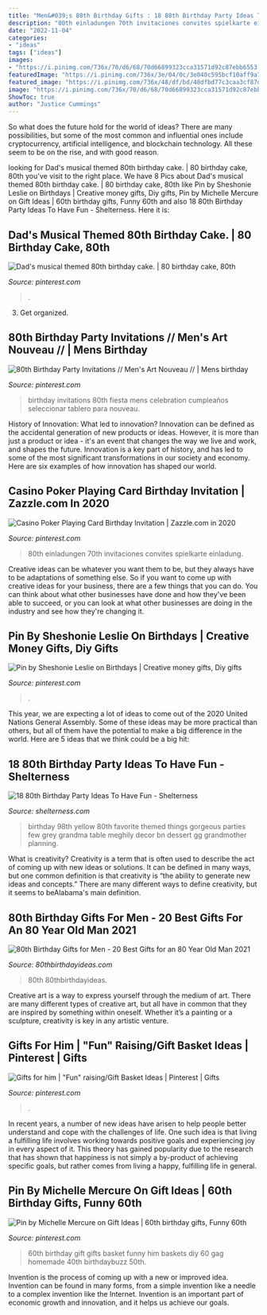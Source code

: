 ```yaml
---
title: "Men&#039;s 80th Birthday Gifts : 18 80th Birthday Party Ideas To Have Fun"
description: "80th einladungen 70th invitaciones convites spielkarte einladung"
date: "2022-11-04"
categories:
- "ideas"
tags: ["ideas"]
images:
- "https://i.pinimg.com/736x/70/d6/68/70d66899323cca31571d92c87ebb6553.jpg?b=t"
featuredImage: "https://i.pinimg.com/736x/3e/04/0c/3e040c595bcf10aff9a7fadb86bc7aba.jpg"
featured_image: "https://i.pinimg.com/736x/48/df/bd/48dfbd77c3caa3cf87d7be94a7aaaaa9.jpg"
image: "https://i.pinimg.com/736x/70/d6/68/70d66899323cca31571d92c87ebb6553.jpg?b=t"
ShowToc: true
author: "Justice Cummings"
---
```



So what does the future hold for the world of ideas? There are many possibilities, but some of the most common and influential ones include cryptocurrency, artificial intelligence, and blockchain technology. All these seem to be on the rise, and with good reason.

	

		
looking for Dad&#039;s musical themed 80th birthday cake. | 80 birthday cake, 80th you've visit to the right place. We have 8 Pics about Dad&#039;s musical themed 80th birthday cake. | 80 birthday cake, 80th like Pin by Sheshonie Leslie on Birthdays | Creative money gifts, Diy gifts, Pin by Michelle Mercure on Gift Ideas | 60th birthday gifts, Funny 60th and also 18 80th Birthday Party Ideas To Have Fun - Shelterness. Here it is:
		
    
## Dad&#039;s Musical Themed 80th Birthday Cake. | 80 Birthday Cake, 80th

<img loading=lazy src="https://i.pinimg.com/1200x/9d/0f/ff/9d0fff4095ab77e0d470ceb41687eda8.jpg" onerror="this.onerror=null;this.src='https://tse4.mm.bing.net/th?id=OIP.RztwVJcKZ2oYTcI9ZasAlgHaNI&amp;pid=15.1';" alt="Dad&#039;s musical themed 80th birthday cake. | 80 birthday cake, 80th">

_Source: pinterest.com_

>. 

	

3. Get organized.

    
## 80th Birthday Party Invitations // Men&#039;s Art Nouveau // | Mens Birthday

<img loading=lazy src="https://i.pinimg.com/736x/48/df/bd/48dfbd77c3caa3cf87d7be94a7aaaaa9.jpg" onerror="this.onerror=null;this.src='https://tse1.mm.bing.net/th?id=OIP.45tFEhIYuybe3I2HR9QmEAHaKX&amp;pid=15.1';" alt="80th Birthday Party Invitations // Men&#039;s Art Nouveau // | Mens birthday">

_Source: pinterest.com_

>birthday invitations 80th fiesta mens celebration cumpleaños seleccionar tablero para nouveau. 

	

History of Innovation: What led to innovation?
Innovation can be defined as the accidental generation of new products or ideas. However, it is more than just a product or idea - it's an event that changes the way we live and work, and shapes the future. Innovation is a key part of history, and has led to some of the most significant transformations in our society and economy. Here are six examples of how innovation has shaped our world.

    
## Casino Poker Playing Card Birthday Invitation | Zazzle.com In 2020

<img loading=lazy src="https://i.pinimg.com/736x/3e/04/0c/3e040c595bcf10aff9a7fadb86bc7aba.jpg" onerror="this.onerror=null;this.src='https://tse2.mm.bing.net/th?id=OIP.uZN-ffPUO1pvj6_mLrgsQQHaHa&amp;pid=15.1';" alt="Casino Poker Playing Card Birthday Invitation | Zazzle.com in 2020">

_Source: pinterest.com_

>80th einladungen 70th invitaciones convites spielkarte einladung. 

	

Creative ideas can be whatever you want them to be, but they always have to be adaptations of something else. So if you want to come up with creative ideas for your business, there are a few things that you can do. You can think about what other businesses have done and how they've been able to succeed, or you can look at what other businesses are doing in the industry and see how they're changing it.

    
## Pin By Sheshonie Leslie On Birthdays | Creative Money Gifts, Diy Gifts

<img loading=lazy src="https://i.pinimg.com/originals/9d/a0/a6/9da0a6321d15af5b726c6c0d7ff42c28.jpg" onerror="this.onerror=null;this.src='https://tse4.mm.bing.net/th?id=OIP.oFaPGfUg3jl0jJHXZOfymAHaJ4&amp;pid=15.1';" alt="Pin by Sheshonie Leslie on Birthdays | Creative money gifts, Diy gifts">

_Source: pinterest.com_

>. 

	

This year, we are expecting a lot of ideas to come out of the 2020 United Nations General Assembly. Some of these ideas may be more practical than others, but all of them have the potential to make a big difference in the world. Here are 5 ideas that we think could be a big hit:

    
## 18 80th Birthday Party Ideas To Have Fun - Shelterness

<img loading=lazy src="https://i.shelterness.com/2017/02/09-cool-black-white-and-yellow-chevron-dessert-table-decor.jpg" onerror="this.onerror=null;this.src='https://tse2.mm.bing.net/th?id=OIP.vEmuYWyD1HisxW1NwGdofQHaFu&amp;pid=15.1';" alt="18 80th Birthday Party Ideas To Have Fun - Shelterness">

_Source: shelterness.com_

>birthday 98th yellow 80th favorite themed things gorgeous parties few grey grandma table meghily decor bn dessert gg grandmother planning. 

	

What is creativity?
Creativity is a term that is often used to describe the act of coming up with new ideas or solutions. It can be defined in many ways, but one common definition is that creativity is “the ability to generate new ideas and concepts.” There are many different ways to define creativity, but it seems to beAlabama's main definition.

    
## 80th Birthday Gifts For Men - 20 Best Gifts For An 80 Year Old Man 2021

<img loading=lazy src="https://www.80thbirthdayideas.com/wp-content/uploads/2019/12/80th-Birthday-Gifts-for-Men.jpg" onerror="this.onerror=null;this.src='https://tse2.mm.bing.net/th?id=OIP.TD4nWO1k3i5NbVMIJjGkIwAAAA&amp;pid=15.1';" alt="80th Birthday Gifts for Men - 20 Best Gifts for an 80 Year Old Man 2021">

_Source: 80thbirthdayideas.com_

>80th 80thbirthdayideas. 

	

Creative art is a way to express yourself through the medium of art. There are many different types of creative art, but all have in common that they are inspired by something within oneself. Whether it’s a painting or a sculpture, creativity is key in any artistic venture.

    
## Gifts For Him | &quot;Fun&quot; Raising/Gift Basket Ideas | Pinterest | Gifts

<img loading=lazy src="https://i.pinimg.com/736x/70/d6/68/70d66899323cca31571d92c87ebb6553.jpg?b=t" onerror="this.onerror=null;this.src='https://tse1.mm.bing.net/th?id=OIP.jy2f4jRM7cMM2oF2Sq5HhwHaJ3&amp;pid=15.1';" alt="Gifts for him | &quot;Fun&quot; raising/Gift Basket Ideas | Pinterest | Gifts">

_Source: pinterest.com_

>. 

	

In recent years, a number of new ideas have arisen to help people better understand and cope with the challenges of life. One such idea is that living a fulfilling life involves working towards positive goals and experiencing joy in every aspect of it. This theory has gained popularity due to the research that has shown that happiness is not simply a by-product of achieving specific goals, but rather comes from living a happy, fulfilling life in general.

    
## Pin By Michelle Mercure On Gift Ideas | 60th Birthday Gifts, Funny 60th

<img loading=lazy src="https://i.pinimg.com/736x/93/e2/56/93e2565ef474efbcf1e1a7d8fb19066b--birthday-gift-baskets-th-birthday-gifts.jpg" onerror="this.onerror=null;this.src='https://tse1.mm.bing.net/th?id=OIP.1GNUAR704HLAS8wyh5mytgHaFh&amp;pid=15.1';" alt="Pin by Michelle Mercure on Gift Ideas | 60th birthday gifts, Funny 60th">

_Source: pinterest.com_

>60th birthday gift gifts basket funny him baskets diy 60 gag homemade 40th birthdaybuzz 50th. 

	

Invention is the process of coming up with a new or improved idea. Invention can be found in many forms, from a simple invention like a needle to a complex invention like the Internet. Invention is an important part of economic growth and innovation, and it helps us achieve our goals.


